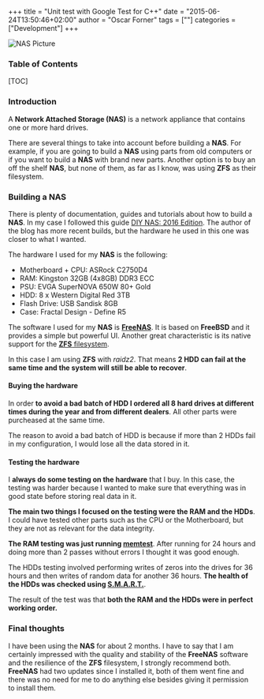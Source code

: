 +++
title = "Unit test with Google Test for C++"
date = "2015-06-24T13:50:46+02:00"
author = "Oscar Forner"
tags = [""]
categories = ["Development"]
+++

![NAS Picture](https://oscarforner.com/static/img/nas/inside.jpg)

### Table of Contents
[TOC]

### Introduction

A **Network Attached Storage (NAS)** is a network appliance that contains one or more hard drives.

There are several things to take into account before building a **NAS**. For example, if you are going to build a **NAS** using parts from old computers or if you want to build a **NAS** with brand new parts. Another option is to buy an off the shelf **NAS**, but none of them, as far as I know, was using **ZFS** as their filesystem.

### Building a NAS

There is plenty of documentation, guides and tutorials about how to build a **NAS**. In my case I followed this guide [DIY NAS: 2016 Edition](https://blog.brianmoses.net/2016/02/diy-nas-2016-edition.html). The author of the blog has more recent builds, but the hardware he used in this one was closer to what I wanted.

The hardware I used for my **NAS** is the following:

 - Motherboard + CPU: ASRock C2750D4
 - RAM: Kingston 32GB (4x8GB) DDR3 ECC
 - PSU: EVGA SuperNOVA 650W 80+ Gold
 - HDD: 8 x Western Digital Red 3TB
 - Flash Drive: USB Sandisk 8GB
 - Case: Fractal Design - Define R5

The software I used for my **NAS** is [**FreeNAS**](http://www.freenas.org/). It is based on **FreeBSD** and it provides a simple but powerful UI. Another great characteristic is its native support for the [**ZFS** filesystem](https://en.wikipedia.org/wiki/ZFS).

In this case I am using **ZFS** with *raidz2*. That means **2 HDD can fail at the same time and the system will still be able to recover**.

#### Buying the hardware

In order **to avoid a bad batch of HDD I ordered all 8 hard drives at different times during the year and from different dealers**. All other parts were purcheased at the same time.

The reason to avoid a bad batch of HDD is because if more than 2 HDDs fail in my configuration, I would lose all the data stored in it.

#### Testing the hardware

I **always do some testing on the hardware** that I buy. In this case, the testing was harder because I wanted to make sure that everything was in good state before storing real data in it.

**The main two things I focused on the testing were the RAM and the HDDs**. I could have tested other parts such as the CPU or the Motherboard, but they are not as relevant for the data integrity.

**The RAM testing was just running [memtest](http://www.memtest.org/)**. After running for 24 hours and doing more than 2 passes without errors I thought it was good enough.

The HDDs testing involved performing writes of zeros into the drives for 36 hours and then writes of random data for another 36 hours. **The health of the HDDs was checked using [S.M.A.R.T.](https://en.wikipedia.org/wiki/S.M.A.R.T.)**.

The result of the test was that **both the RAM and the HDDs were in perfect working order.**

### Final thoughts

I have been using the **NAS** for about 2 months. I have to say that I am certainly impressed with the quality and stability of the **FreeNAS** software and the resilience of the **ZFS** filesystem, I strongly recommend both. **FreeNAS** had two updates since I installed it, both of them went fine and there was no need for me to do anything else besides giving it permission to install them.
